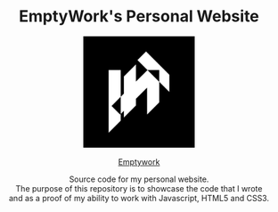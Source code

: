 <h1 align="center"> EmptyWork's Personal Website</h1>
<p align="center">
<img width="200px" height="200px" src="images/emptywork.png" />
</p>

<div align="center">
  
[Emptywork](https://emptywork.github.io)

Source code for my personal website.<br/>
The purpose of this repository is to showcase the code that I wrote<br/> and as a proof of my ability to work with Javascript, HTML5 and CSS3.

  </div>

